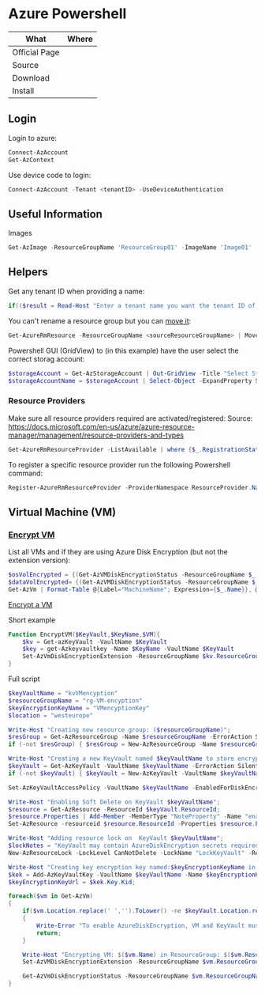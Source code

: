 # Azure Powershell

| What          | Where |
|---------------|-------|
| Official Page |       |
| Source        |       |
| Download      |       |
| Install       |       |

## Login

Login to azure:

``` ps1
Connect-AzAccount
Get-AzContext
```

Use device code to login:

``` ps1
Connect-AzAccount -Tenant <tenantID> -UseDeviceAuthentication
```

## Useful Information

Images

``` ps1
Get-AzImage -ResourceGroupName 'ResourceGroup01' -ImageName 'Image01'
```

## Helpers

Get any tenant ID when providing a name:

``` ps1
if(($result = Read-Host "Enter a tenant name you want the tenant ID of: ") -eq ''){"You need to add a tenant name"}else{Write-Host('TenantID: ' + (Invoke-WebRequest https://login.windows.net/$result.onmicrosoft.com/.well-known/openid-configuration|ConvertFrom-Json).token_endpoint.Split('/')[3])}
```

You can't rename a resource group but you can [move it](https://docs.microsoft.com/en-us/azure/azure-resource-manager/management/move-resource-group-and-subscription):

``` ps1
Get-AzureRmResource -ResourceGroupName <sourceResourceGroupName> | Move-AzureRmResource -DestinationResourceGroupName <destResourceGroupName>
```

Powershell GUI (GridView) to (in this example) have the user select the correct storag account:

``` ps1
$storageAccount = Get-AzStorageAccount | Out-GridView -Title "Select StorrageAccount" -OutputMode Single
$storageAccountName = $storageAccount | Select-Object -ExpandProperty StorageAccountName
```

### Resource Providers

Make sure all resource providers required are activated/registered:
Source: <https://docs.microsoft.com/en-us/azure/azure-resource-manager/management/resource-providers-and-types>

``` ps1
Get-AzureRmResourceProvider -ListAvailable | where {$_.RegistrationState -eq "Registered"} | Select ProviderNamespace, RegistrationState
```

To register a specific resource provider run the following Powershell command:

``` ps1
Register-AzureRmResourceProvider -ProviderNamespace ResourceProvider.Name
```

## Virtual Machine (VM)

### [Encrypt VM](https://docs.microsoft.com/en-us/azure/virtual-machines/disk-encryption-overview)

List all VMs and if they are using Azure Disk Encryption (but not the extension version):

``` ps1
$osVolEncrypted = {(Get-AzVMDiskEncryptionStatus -ResourceGroupName $_.ResourceGroupName -VMName $_.Name).OsVolumeEncrypted}
$dataVolEncrypted= {(Get-AzVMDiskEncryptionStatus -ResourceGroupName $_.ResourceGroupName -VMName $_.Name).DataVolumesEncrypted}
Get-AzVm | Format-Table @{Label="MachineName"; Expression={$_.Name}}, @{Label="OsVolumeEncrypted"; Expression=$osVolEncrypted}, @{Label="DataVolumesEncrypted"; Expression=$dataVolEncrypted}
```

[Encrypt a VM](https://docs.microsoft.com/en-us/azure/virtual-machines/windows/disk-encryption-sample-scripts)

Short example

``` ps1
Function EncryptVM($KeyVault,$KeyName,$VM){
    $kv = Get-azKeyVault -VaultName $KeyVault
    $key = get-Azkeyvaultkey -Name $KeyName -VaultName $KeyVault
    Set-AzVmDiskEncryptionExtension -ResourceGroupName $kv.ResourceGroupName -DiskEncryptionKeyVaultId  $kv.ResourceID -DiskEncryptionKeyVaultUrl $kv.VaultURI -VMName $VM -KeyEncryptionKeyVaultId $kv.ResourceID -KeyEncryptionKeyUrl $key.id -SkipVmBackup -VolumeType "All"
}
```

Full script

``` ps1
$keyVaultName = "kvVMencyption"
$resourceGroupName = "rg-VM-encyption"
$keyEncryptionKeyName = "VMencyptionKey"
$location = "westeurope"

Write-Host "Creating new resource group: ($resourceGroupName)";
$resGroup = Get-AzResourceGroup -Name $resourceGroupName -ErrorAction SilentlyContinue;
if (-not $resGroup) { $resGroup = New-AzResourceGroup -Name $resourceGroupName -Location $location; }

Write-Host "Creating a new KeyVault named $keyVaultName to store encryption keys";
$keyVault = Get-AzKeyVault -VaultName $keyVaultName -ErrorAction SilentlyContinue;
if (-not $keyVault) { $keyVault = New-AzKeyVault -VaultName $keyVaultName -ResourceGroupName $resourceGroupName -Sku Standard -Location $location; }

Set-AzKeyVaultAccessPolicy -VaultName $keyVaultName -EnabledForDiskEncryption;

Write-Host "Enabling Soft Delete on KeyVault $keyVaultName";
$resource = Get-AzResource -ResourceId $keyVault.ResourceId;
$resource.Properties | Add-Member -MemberType "NoteProperty" -Name "enableSoftDelete" -Value "true" -Force;
Set-AzResource -resourceid $resource.ResourceId -Properties $resource.Properties -Force;

Write-Host "Adding resource lock on  KeyVault $keyVaultName";
$lockNotes = "KeyVault may contain AzureDiskEncryption secrets required to boot encrypted VMs";
New-AzResourceLock -LockLevel CanNotDelete -LockName "LockKeyVault" -ResourceName $resource.Name -ResourceType $resource.ResourceType -ResourceGroupName $resource.ResourceGroupName -LockNotes $lockNotes -Force;

Write-Host "Creating key encryption key named:$keyEncryptionKeyName in Key Vault: $keyVaultName";
$kek = Add-AzKeyVaultKey -VaultName $keyVaultName -Name $keyEncryptionKeyName -Destination Software -ErrorAction SilentlyContinue;
$keyEncryptionKeyUrl = $kek.Key.Kid;

foreach($vm in Get-AzVm)
{
    if($vm.Location.replace(' ','').ToLower() -ne $keyVault.Location.replace(' ','').ToLower())
    {
        Write-Error "To enable AzureDiskEncryption, VM and KeyVault must belong to same subscription and same region. vm Location:  $($vm.Location.ToLower()) , keyVault Location: $($keyVault.Location.ToLower())";
        return;
    }

    Write-Host "Encrypting VM: $($vm.Name) in ResourceGroup: $($vm.ResourceGroupName) " -foregroundcolor Green;
    Set-AzVMDiskEncryptionExtension -ResourceGroupName $vm.ResourceGroupName -VMName $vm.Name -DiskEncryptionKeyVaultUrl $diskEncryptionKeyVaultUrl -DiskEncryptionKeyVaultId $keyVaultResourceId -KeyEncryptionKeyUrl $keyEncryptionKeyUrl -KeyEncryptionKeyVaultId $keyVaultResourceId -VolumeType 'All';

    Get-AzVmDiskEncryptionStatus -ResourceGroupName $vm.ResourceGroupName -VMName $vm.Name;
}
```
